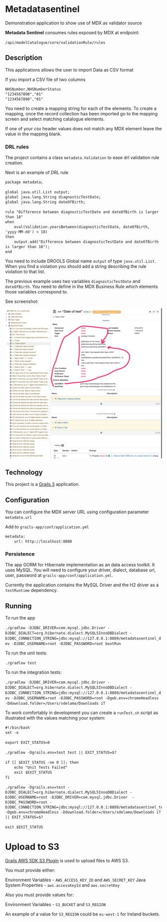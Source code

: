 # Metadatasentinel

Demonstration application to show use of MDX as validator source

**Metadata Sentinel** consumes rules exposed by MDX at endpoint: 

`/api/modelCatalogue/core/validationRule/rules`

## Description

This applications allows the user to import Data as CSV format 

If you import a CSV file of two columns

```
NHSNumber,NHSNumberStatus
"1234567890","01"
"1234567890","01" 
```

You need to create a mapping string for each of the elements. To create a mapping, once the record collection has been imported go
to the mapping screen and select matching catalogue elements. 

If one of your csv header values does not match any MDX element leave the value in the mapping blank.

### DRL rules

The project contains a class `metadata.Validation` to ease drl validation rule creation.

Next is an example of DRL rule 

```
package metadata;

global java.util.List output;
global java.lang.String diagnosticTestDate;
global java.lang.String dateOfBirth;

rule "Difference between diagnosticTestDate and dateOfBirth is larger than 18"
when
    eval(Validation.yearsBetween(diagnosticTestDate, dateOfBirth, 'yyyy-MM-dd') < 18)
then
    output.add("Difference between diagnosticTestDate and dateOfBirth is larger than 18");
end 
```

You need to include  DROOLS Global name `output` of type `java.util.List`. When you find a violation you should add a string describing the rule violation to that list.

The previous example uses two variables `diagnosticTestDate` and `dateOfBirth`. You need to define in 
the MDX Business Rule which elements those variables correspond to. 

See screenshot: 

![MDX Business Rules Extensions Values](screenshot.png)
  

## Technology
 
This project is a [Grails 3](http://grails.org) application.

## Configuration 

You can configure the MDX server URL  using configuration parameter `metadata.url` 

Add to `grails-app/conf/application.yml`

```
metadata:
    url: http://localhost:8080
```

### Persistence
The app GORM for Hibernate implementation as an data access toolkit. It uses MySQL. You will 
need to configure your driver, dialect, database url, user, password at `grails-app/conf/application.yml`.

Currently the application contains the MySQL Driver and the H2 driver as a `testRuntime` dependency. 


## Running

To run the app

`./gradlew -DJDBC_DRIVER=com.mysql.jdbc.Driver -DJDBC_DIALECT=org.hibernate.dialect.MySQL5InnoDBDialect -DJDBC_CONNECTION_STRING=jdbc:mysql://127.0.0.1:8889/metadatasentinel_dev -DJDBC_USERNAME=root -DJDBC_PASSWORD=root bootRun`

To run the unit tests:

`./gradlew test`

To run the integration tests:

`./gradlew -DJDBC_DRIVER=com.mysql.jdbc.Driver -DJDBC_DIALECT=org.hibernate.dialect.MySQL5InnoDBDialect -DJDBC_CONNECTION_STRING=jdbc:mysql://127.0.0.1:8889/metadatasentinel_dev -DJDBC_USERNAME=root -DJDBC_PASSWORD=root -Dgeb.env=chromeHeadless -Ddownload.folder=/Users/sdelamo/Downloads iT`

To work comfortably in development you can create a `runTest.sh` script as illustrated with the values matching your system:  

````
#!/bin/bash
set -e

export EXIT_STATUS=0

./gradlew -Dgrails.env=test test || EXIT_STATUS=$?

if [[ $EXIT_STATUS -ne 0 ]]; then
    echo "Unit Tests Failed" 
    exit $EXIT_STATUS
fi

./gradlew -Dgrails.env=test -DJDBC_DIALECT=org.hibernate.dialect.MySQL5InnoDBDialect -DJDBC_USERNAME=root -DJDBC_DRIVER=com.mysql.jdbc.Driver  -DJDBC_PASSWORD=root -DJDBC_CONNECTION_STRING=jdbc:mysql://127.0.0.1:8889/metadatasentinel_test -Dgeb.env=chromeHeadless -Ddownload.folder=/Users/sdelamo/Downloads iT || EXIT_STATUS=$?

exit $EXIT_STATUS
````

# Upload to S3

[Grails AWS SDK S3 Plugin](https://github.com/agorapulse/grails-aws-sdk/tree/master/grails-aws-sdk-s3) is used to upload files to AWS S3.

You must provide either:

Environment Variables - `AWS_ACCESS_KEY_ID` and `AWS_SECRET_KEY`
Java System Properties - `aws.accessKeyId` and `aws.secretKey`

Also you must provide values for: 

Environment Variables - `S3_BUCKET` and `S3_REGION`

An example of a value for `S3_REGION` could be `eu-west-1` for Ireland buckets.